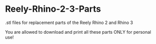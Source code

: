 Reely-Rhino-2-3-Parts
=====================

.stl files for replacement parts of the Reely Rhino 2 and Rhino 3



You are allowed to download and print all these parts ONLY for personal use!
